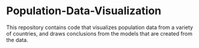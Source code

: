 # Population-Data-Visualization
This repository contains code that visualizes population data from a variety of countries, and draws conclusions from the models that are created from the data.
